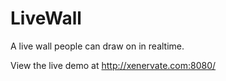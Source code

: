 LiveWall
========

A live wall people can draw on in realtime.

View the live demo at http://xenervate.com:8080/